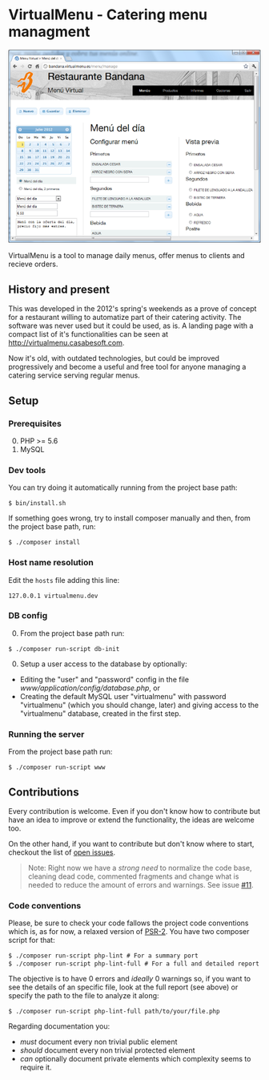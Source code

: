 # VirtualMenu - Catering menu managment

![VirtualMenu menu managment](docs/img/VirtualMenu_Menu_Manage_demo00.png)

VirtualMenu is a tool to manage daily menus, offer menus to clients and recieve orders.

## History and present

This was developed in the 2012's spring's weekends as a prove of concept for a restaurant willing to automatize part of their catering activity. The software was never used but it could be used, as is. A landing page with a compact list of it's functionalities can be seen at http://virtualmenu.casabesoft.com.

Now it's old, with outdated technologies, but could be improved progressively and become a useful and free tool for anyone managing a catering service serving regular menus.

## Setup

### Prerequisites

0. PHP >= 5.6
0. MySQL

### Dev tools

You can try doing it automatically running from the project base path:
```
$ bin/install.sh
```
If something goes wrong, try to install composer manually and then, from the project base path, run:
```
$ ./composer install
```

### Host name resolution

Edit the `hosts` file adding this line:
```
127.0.0.1 virtualmenu.dev
```

### DB config

0. From the project base path run:
```
$ ./composer run-script db-init
```
0. Setup a user access to the database by optionally:
  - Editing the "user" and "password" config in the file _www/application/config/database.php_, or
  - Creating the default MySQL user "virtualmenu" with password "virtualmenu" (which you should change, later) and giving access to the "virtualmenu" database, created in the first step.

### Running the server

From the project base path run:
```
$ ./composer run-script www
```

## Contributions

Every contribution is welcome. Even if you don't know how to contribute but have an idea to improve or extend the functionality, the ideas are welcome too.

On the other hand, if you want to contribute but don't know where to start, checkout the list of [open issues](https://github.com/CasabeSoft/virtualmenu/issues).

> Note: Right now we have a *strong need* to normalize the code base, cleaning dead code, commented fragments and change what is needed to reduce the amount of errors and warnings. See issue [#11](https://github.com/CasabeSoft/virtualmenu/issues/11).

### Code conventions

Please, be sure to check your code fallows the project code conventions which is, as for now, a relaxed version of [PSR-2](http://www.php-fig.org/psr/psr-2/). You have two composer script for that:
```
$ ./composer run-script php-lint # For a summary port
$ ./composer run-script php-lint-full # For a full and detailed report
```
The objective is to have 0 errors and _ideally_ 0 warnings so, if you want to see the details of an specific file, look at the full report (see above) or specify the path to the file to analyze it along:
```
$ ./composer run-script php-lint-full path/to/your/file.php
```
Regarding documentation you:
  * *must* document every non trivial public element
  * *should* document every non trivial protected element
  * *can* optionally document private elements which complexity seems to require it.
